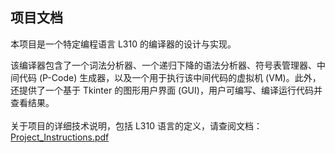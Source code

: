 ## 项目文档

本项目是一个特定编程语言 L310 的编译器的设计与实现。

该编译器包含了一个词法分析器、一个递归下降的语法分析器、符号表管理器、中间代码 (P-Code) 生成器，以及一个用于执行该中间代码的虚拟机 (VM)。此外，还提供了一个基于 Tkinter 的图形用户界面 (GUI)，用户可编写、编译运行代码并查看结果。
<br>
<br>
关于项目的详细技术说明，包括 L310 语言的定义，请查阅文档：
[Project_Instructions.pdf](./docs/Project_Instructions.pdf)
